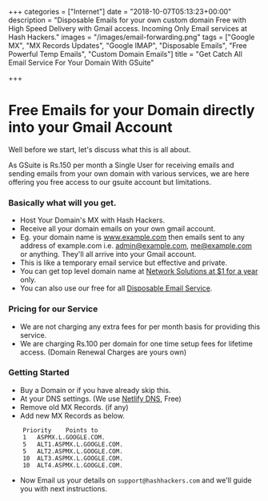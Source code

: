 +++
categories = ["Internet"]
date = "2018-10-07T05:13:23+00:00"
description = "Disposable Emails for your own custom domain Free with High Speed Delivery with Gmail access. Incoming Only Email services at Hash Hackers."
images = "/images/email-forwarding.png"
tags = ["Google MX", "MX Records Updates", "Google IMAP", "Disposable Emails", "Free Powerful Temp Emails", "Custom Domain Emails"]
title = "Get Catch All Email Service For Your Domain With GSuite"

+++
# Free Emails for your Domain directly into your Gmail Account

Well before we start, let's discuss what this is all about.

As GSuite is Rs.150 per month a Single User for receiving emails and sending emails from your own domain with various services, we are here offering you free access to our gsuite account but limitations.

### Basically what will you get.

* Host Your Domain's MX with Hash Hackers.
* Receive all your domain emails on your own gmail account.
* Eg. your domain name is www.example.com then emails sent to any address of example.com i.e. admin@example.com, me@example.com or anything. They'll all arrive into your Gmail account.
* This is like a temporary email service but effective and private.
* You can get top level domain name at [Network Solutions at $1 for a year](https://www.hashhackers.com/posts/register-top-domain-names-1-upto-5-domains/) only.
* You can also use our free for all [Disposable Email Service](https://bhadoomail.com).

### Pricing for our Service

* We are not charging any extra fees for per month basis for providing this service.
* We are charging Rs.100 per domain for one time setup fees for lifetime access. (Domain Renewal Charges are yours own)

### Getting Started

* Buy a Domain or if you have already skip this.
* At your DNS settings. (We use [Netlify DNS](https://netlify.com), Free)
* Remove old MX Records. (if any)
* Add new MX Records as below.

```
    Priority	Points to
    1	ASPMX.L.GOOGLE.COM.
    5	ALT1.ASPMX.L.GOOGLE.COM.
    5	ALT2.ASPMX.L.GOOGLE.COM.
    10	ALT3.ASPMX.L.GOOGLE.COM.
    10	ALT4.ASPMX.L.GOOGLE.COM.
```

* Now Email us your details on `support@hashhackers.com` and we'll guide you with next instructions.
